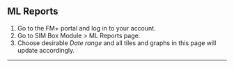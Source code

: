 ## ML Reports

1. Go to the FM+ portal and log in to your account.
2. Go to SIM Box Module > ML Reports page.
3. Choose desirable *Date range* and all tiles and graphs in this page will update accordingly.



---
